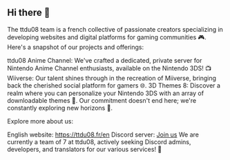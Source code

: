 ## Hi there 👋



The ttdu08 team is a french collective of passionate creators specializing in developing websites and digital platforms for gaming communities 🎮. Here's a snapshot of our projects and offerings:

ttdu08 Anime Channel: We've crafted a dedicated, private server for Nintendo Anime Channel enthusiasts, available on the Nintendo 3DS! 📺
Wiiverse: Our talent shines through in the recreation of Miiverse, bringing back the cherished social platform for gamers 🌐.
3D Themes 8: Discover a realm where you can personalize your Nintendo 3DS with an array of downloadable themes 🎨.
Our commitment doesn't end here; we're constantly exploring new horizons 🚀.

Explore more about us:

English website: https://ttdu08.fr/en
Discord server: [Join us](https://discord.com/invite/Yprk6jD9Cz)
We are currently a team of 7 at ttdu08, actively seeking Discord admins, developers, and translators for our various services! 🤝

